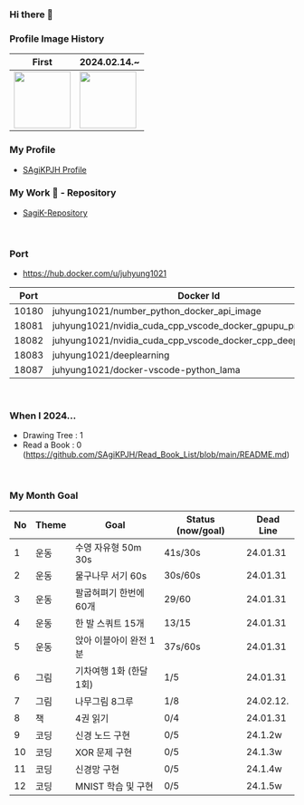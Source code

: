 ### Hi there 👋

### Profile Image History
| First | 2024.02.14.~ |
| - | - |
| <img src="https://github.com/SAgiKPJH/SAgiKPJH/assets/66783849/d3e9f680-9a5a-4cd3-a085-9572f50c0c0d" width=100/> | <img src="https://github.com/SAgiKPJH/SAgiKPJH/assets/66783849/0cf51dcd-a358-4311-a0e0-f164c59a04b1" width=100 /> |

### My Profile

- [SAgiKPJH Profile](https://github.com/SAgiKPJH/Profile)

### My Work 📕 - Repository 
- [SagiK-Repository](https://github.com/SagiK-Repository)

<br>

### Port

- https://hub.docker.com/u/juhyung1021

 Port | Docker Id 
 --- | --- 
 10180 | juhyung1021/number_python_docker_api_image
 18081 | juhyung1021/nvidia_cuda_cpp_vscode_docker_gpupu_programming
 18082 | juhyung1021/nvidia_cuda_cpp_vscode_docker_cpp_deeplearning
 18083 | juhyung1021/deeplearning
 18087 | juhyung1021/docker-vscode-python_lama 

<br>

### When I 2024...

- Drawing Tree : 1
- Read a Book : 0 (https://github.com/SAgiKPJH/Read_Book_List/blob/main/README.md)

<br>

### My Month Goal

No | Theme | Goal | Status (now/goal) | Dead Line
--- | --- | --- | --- | ---
1 | 운동 | 수영 자유형 50m 30s | 41s/30s | 24.01.31
2 | 운동 | 물구나무 서기 60s | 30s/60s | 24.01.31
3 | 운동 | 팔굽혀펴기 한번에 60개 | 29/60 | 24.01.31
4 | 운동 | 한 발 스쿼트 15개 | 13/15 | 24.01.31
5 | 운동 | 앉아 이블아이 완전 1분 | 37s/60s | 24.01.31
6 | 그림 | 기차여행 1화 (한달 1회) | 1/5 | 24.01.31
7 | 그림 | 나무그림 8그루 | 1/8 | 24.02.12.
8 | 책 | 4권 읽기 | 0/4 | 24.01.31
9 | 코딩 | 신경 노드 구현 | 0/5 | 24.1.2w
10 | 코딩 | XOR 문제 구현 | 0/5 | 24.1.3w
11 | 코딩 | 신경망 구현 | 0/5 | 24.1.4w
12 | 코딩 | MNIST 학습 및 구현 | 0/5 | 24.1.5w


<!--

### SAGI_JJUCODE 🎙 - Repository 

- [SAGI_JJU-JJUCODE](https://github.com/SAgiKPJH/SAGI_JJU-JJUCODE-)
-->


<!--
**SAgiKPJH/SAgiKPJH** is a ✨ _special_ ✨ repository because its `README.md` (this file) appears on your GitHub profile.

Here are some ideas to get you started:

- 🔭 I’m currently working on ...
- 🌱 I’m currently learning ...
- 👯 I’m looking to collaborate on ...
- 🤔 I’m looking for help with ...
- 💬 Ask me about ...
- 📫 How to reach me: ...
- 😄 Pronouns: ...
- ⚡ Fun fact: ...
-->
